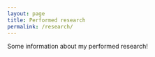 ```yaml
---
layout: page
title: Performed research
permalink: /research/
---
```


Some information about my performed research!
